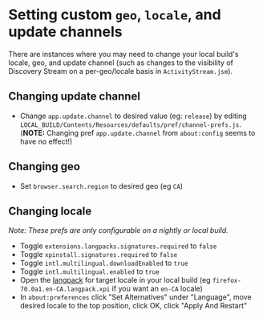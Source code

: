 # Setting custom `geo`, `locale`, and update channels

There are instances where you may need to change your local build's locale, geo, and update channel (such as changes to the visibility of Discovery Stream on a per-geo/locale basis in `ActivityStream.jsm`).

## Changing update channel

- Change `app.update.channel` to desired value (eg: `release`) by editing `LOCAL_BUILD/Contents/Resources/defaults/pref/channel-prefs.js`. (**NOTE:** Changing pref `app.update.channel` from `about:config` seems to have no effect!)

## Changing geo

- Set `browser.search.region` to desired geo (eg `CA`)

## Changing locale

*Note: These prefs are only configurable on a nightly or local build.*

- Toggle `extensions.langpacks.signatures.required` to `false`
- Toggle `xpinstall.signatures.required` to `false`
- Toggle `intl.multilingual.downloadEnabled` to `true`
- Toggle `intl.multilingual.enabled` to `true`
- Open the [langpack](https://archive.mozilla.org/pub/firefox/nightly/latest-mozilla-central-l10n/mac/xpi/) for target locale in your local build (eg `firefox-70.0a1.en-CA.langpack.xpi` if you want an `en-CA` locale)
- In `about:preferences` click "Set Alternatives" under "Language", move desired locale to the top position, click OK, click "Apply And Restart"

